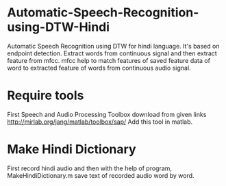 # Automatic-Speech-Recognition-using-DTW-Hindi
Automatic Speech Recognition using DTW for hindi language. It's based on endpoint detection. Extract words from continuous signal and then extract feature from mfcc. mfcc help to match features of saved feature data of word to extracted feature of words from continuous audio signal. 
# Require tools
First Speech and Audio Processing Toolbox download from given links
http://mirlab.org/jang/matlab/toolbox/sap/
Add this tool in matlab.
# Make Hindi Dictionary
First record hindi audio and then with the help of program, MakeHindiDictionary.m save text of recorded audio word by word.
